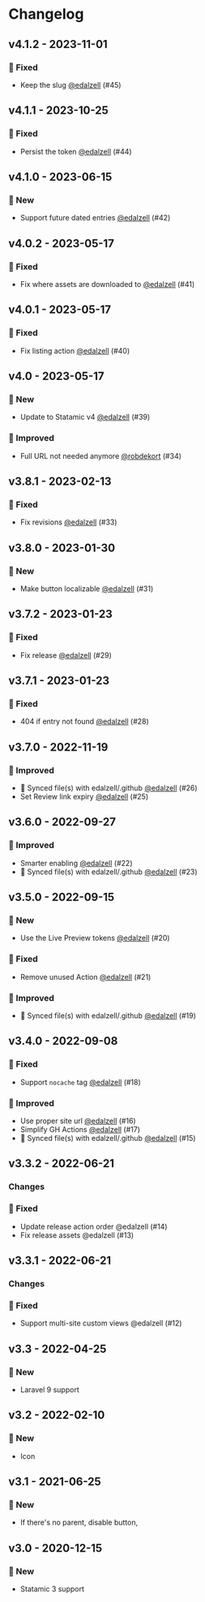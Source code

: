 # Changelog

## v4.1.2 - 2023-11-01

### 🐛 Fixed

- Keep the slug [@edalzell](https://github.com/edalzell) (#45)

## v4.1.1 - 2023-10-25

### 🐛 Fixed

- Persist the token [@edalzell](https://github.com/edalzell) (#44)

## v4.1.0 - 2023-06-15

### 🚀 New

- Support future dated entries [@edalzell](https://github.com/edalzell) (#42)

## v4.0.2 - 2023-05-17

### 🐛 Fixed

- Fix where assets are downloaded to [@edalzell](https://github.com/edalzell) (#41)

## v4.0.1 - 2023-05-17

### 🐛 Fixed

- Fix listing action [@edalzell](https://github.com/edalzell) (#40)

## v4.0 - 2023-05-17

### 🚀 New

- Update to Statamic v4 [@edalzell](https://github.com/edalzell) (#39)

### 🔧 Improved

- Full URL not needed anymore [@robdekort](https://github.com/robdekort) (#34)

## v3.8.1 - 2023-02-13

### 🐛 Fixed

- Fix revisions [@edalzell](https://github.com/edalzell) (#33)

## v3.8.0 - 2023-01-30

### 🚀 New

- Make button localizable [@edalzell](https://github.com/edalzell) (#31)

## v3.7.2 - 2023-01-23

### 🐛 Fixed

- Fix release [@edalzell](https://github.com/edalzell) (#29)

## v3.7.1 - 2023-01-23

### 🐛 Fixed

- 404 if entry not found [@edalzell](https://github.com/edalzell) (#28)

## v3.7.0 - 2022-11-19

### 🔧 Improved

- 🔄 Synced file(s) with edalzell/.github [@edalzell](https://github.com/edalzell) (#26)
- Set Review link expiry [@edalzell](https://github.com/edalzell) (#25)

## v3.6.0 - 2022-09-27

### 🔧 Improved

- Smarter enabling [@edalzell](https://github.com/edalzell) (#22)
- 🔄 Synced file(s) with edalzell/.github [@edalzell](https://github.com/edalzell) (#23)

## v3.5.0 - 2022-09-15

### 🚀 New

- Use the Live Preview tokens [@edalzell](https://github.com/edalzell) (#20)

### 🐛 Fixed

- Remove unused Action [@edalzell](https://github.com/edalzell) (#21)

### 🔧 Improved

- 🔄 Synced file(s) with edalzell/.github [@edalzell](https://github.com/edalzell) (#19)

## v3.4.0 - 2022-09-08

### 🐛 Fixed

- Support `nocache` tag [@edalzell](https://github.com/edalzell) (#18)

### 🔧 Improved

- Use proper site url [@edalzell](https://github.com/edalzell) (#16)
- Simplify GH Actions [@edalzell](https://github.com/edalzell) (#17)
- 🔄 Synced file(s) with edalzell/.github [@edalzell](https://github.com/edalzell) (#15)

## v3.3.2 - 2022-06-21

### Changes

### 🐛 Fixed

- Update release action order @edalzell (#14)
- Fix release assets @edalzell (#13)

## v3.3.1 - 2022-06-21

### Changes

### 🐛 Fixed

- Support multi-site custom views @edalzell (#12)

## v3.3 - 2022-04-25

### 🚀 New

- Laravel 9 support

## v3.2 - 2022-02-10

### 🚀 New

- Icon

## v3.1 - 2021-06-25

### 🚀 New

- If there's no parent, disable button,

## v3.0 - 2020-12-15

### 🚀 New

- Statamic 3 support
